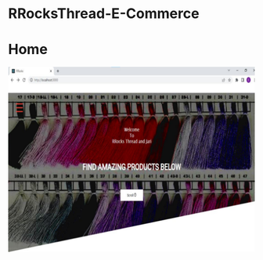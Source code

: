# RRocksThread-E-Commerce
# Home
![Home Page](https://raw.githubusercontent.com/kashyap9188/RRocksThread-E-Commerce/main/ScreenShots/ScreenShots-1.jpg)
